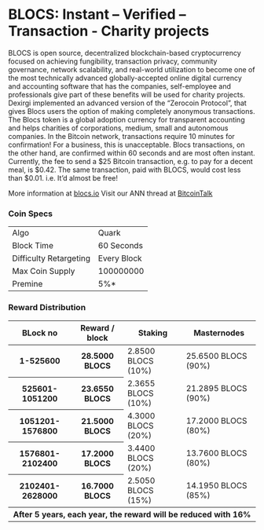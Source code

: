 BLOCS:  Instant – Verified – Transaction - Charity projects
=====================================

BLOCS is open source, decentralized blockchain-based cryptocurrency focused on achieving fungibility, transaction privacy, community governance, network  scalability, and real-world utilization to become one of the most technically advanced globally-accepted online digital currency and accounting software that has the companies, self-employee and professionals  give part of these benefits will be used for charity projects.
Dexirgi implemented an advanced version of the “Zerocoin Protocol”, that gives Blocs  users the option of making completely anonymous transactions. 
The Blocs token is a global adoption currency for transparent accounting and helps charities of corporations, medium, small and autonomous companies.
In the Bitcoin network, transactions require 10 minutes for confirmation! For a business, this is unacceptable. Blocs transactions, on the other hand, are confirmed within 60 seconds and are most often instant.
Currently, the fee to send a $25 Bitcoin transaction, e.g. to pay for a decent meal, is $0.42. The same transaction, paid with BLOCS, would cost less than $0.01. i.e. It’d almost be free!


More information at [blocs.io](http://www.blocs.io) Visit our ANN thread at [BitcoinTalk](http://www.bitcointalk.org/index.php)

### Coin Specs
<table>
<tr><td>Algo</td><td>Quark</td></tr>
<tr><td>Block Time</td><td>60 Seconds</td></tr>
<tr><td>Difficulty Retargeting</td><td>Every Block</td></tr>
<tr><td>Max Coin Supply</td><td>100000000</td></tr>
<tr><td>Premine</td><td>5%*</td></tr>
</table>

### Reward Distribution


<table>
<thead>
<tr>
<th scope="col">BLock no</th>
<th scope="col">Reward / block</th>
<th scope="col">Staking</th>
<th scope="col">Masternodes</th> 
</tr>
</thead>
<tbody>
<tr>
<th scope="row">1-525600</th>
<th scope="row">28.5000 BLOCS</th>
<td>2.8500 BLOCS (10%)</td>
<td>25.6500 BLOCS (90%)</td> 
</tr>
<tr>    
<th scope="row">525601-1051200</th>
<th scope="row">23.6550 BLOCS</th>
<td>2.3655 BLOCS (10%)</td>
<td>21.2895 BLOCS (90%)</td> 
</tr>
<tr>    
<th scope="row">1051201-1576800</th>
<th scope="row">21.5000 BLOCS</th>
<td>4.3000 BLOCS (20%)</td>
<td>17.2000 BLOCS (80%)</td>
</tr>
<tr>
<th scope="row">1576801-2102400</th>
<th scope="row">17.2000 BLOCS</th>
<td>3.4400 BLOCS (20%)</td>
<td>13.7600 BLOCS (80%)</td>
</tr>
<tr>
<th scope="row">2102401-2628000</th>
<th scope="row">16.7000 BLOCS</th>
<td>2.5050 BLOCS (15%)</td>
<td>14.1950 BLOCS (85%)</td>
</tr>
<tr>				
<th scope="row" colspan=4>After 5 years, each year, the reward will be reduced with 16%</th>
</tr>
</tbody>
</table>